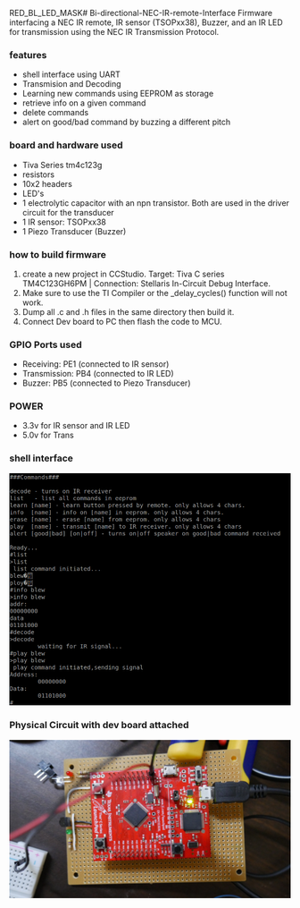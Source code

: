 RED_BL_LED_MASK# Bi-directional-NEC-IR-remote-Interface
Firmware interfacing a NEC IR remote, IR sensor (TSOPxx38), Buzzer, and an IR LED for transmission using the NEC IR Transmission Protocol.


### features
  - shell interface using UART
  - Transmision and Decoding
  - Learning new commands using EEPROM as storage
  - retrieve info on a given command
  - delete commands
  - alert on good/bad command by buzzing a different pitch
  
###  board and hardware used
  - Tiva Series tm4c123g 
  - resistors 
  - 10x2 headers 
  - LED's
  - 1 electrolytic capacitor with an npn transistor. Both are used in the driver circuit for the transducer
  - 1 IR sensor: TSOPxx38
  - 1 Piezo Transducer (Buzzer)

### how to build firmware
  1. create a new project in CCStudio. Target: Tiva C series TM4C123GH6PM | Connection: Stellaris In-Circuit Debug Interface.
  2. Make sure to use the TI Compiler or the _delay_cycles() function will not work. 
  3. Dump all .c and .h files in the same directory then  build it.
  4. Connect Dev board to PC then flash the code to MCU. 
  
### GPIO Ports used 
  - Receiving:    PE1 (connected to IR sensor)
  - Transmission: PB4 (connected to IR LED)
  - Buzzer:       PB5 (connected to Piezo Transducer)
  
### POWER
   - 3.3v for IR sensor and IR LED
   - 5.0v for Trans
  

### shell interface
![alt text](https://github.com/AbiriaPlacide/Bi-directional-NEC-IR-remote-Interface/blob/main/images/shell_interface.png)

### Physical Circuit with dev board attached
![alt text](https://github.com/AbiriaPlacide/Bi-directional-NEC-IR-remote-Interface/blob/main/images/finalProjPicture.jpg)
